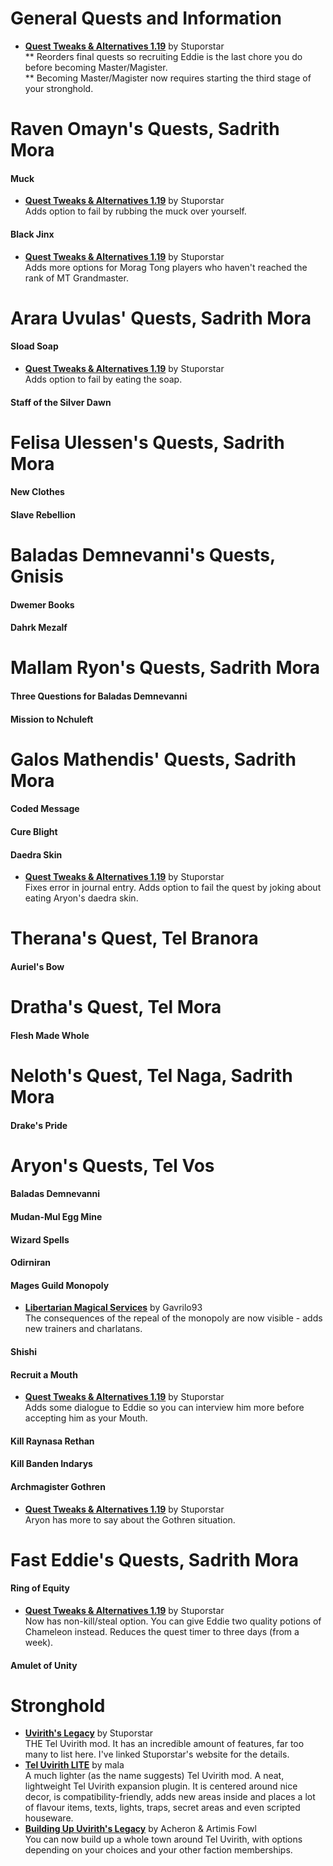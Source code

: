 # General Quests and Information
* [**Quest Tweaks & Alternatives 1.19**](https://www.dropbox.com/s/0ihtlpfrzfhiwxo/QTA_1.19.7z?dl=0) by Stuporstar  
** Reorders final quests so recruiting Eddie is the last chore you do before becoming Master/Magister.  
** Becoming Master/Magister now requires starting the third stage of your stronghold.  

# Raven Omayn's Quests, Sadrith Mora
#### Muck
* [**Quest Tweaks & Alternatives 1.19**](https://www.dropbox.com/s/0ihtlpfrzfhiwxo/QTA_1.19.7z?dl=0) by Stuporstar  
Adds option to fail by rubbing the muck over yourself.  
#### Black Jinx
* [**Quest Tweaks & Alternatives 1.19**](https://www.dropbox.com/s/0ihtlpfrzfhiwxo/QTA_1.19.7z?dl=0) by Stuporstar  
Adds more options for Morag Tong players who haven't reached the rank of MT Grandmaster.  

# Arara Uvulas' Quests, Sadrith Mora
#### Sload Soap
* [**Quest Tweaks & Alternatives 1.19**](https://www.dropbox.com/s/0ihtlpfrzfhiwxo/QTA_1.19.7z?dl=0) by Stuporstar  
Adds option to fail by eating the soap.  
#### Staff of the Silver Dawn

# Felisa Ulessen's Quests, Sadrith Mora
#### New Clothes
#### Slave Rebellion

# Baladas Demnevanni's Quests, Gnisis
#### Dwemer Books
#### Dahrk Mezalf

# Mallam Ryon's Quests, Sadrith Mora
#### Three Questions for Baladas Demnevanni
#### Mission to Nchuleft

# Galos Mathendis' Quests, Sadrith Mora
#### Coded Message
#### Cure Blight
#### Daedra Skin
* [**Quest Tweaks & Alternatives 1.19**](https://www.dropbox.com/s/0ihtlpfrzfhiwxo/QTA_1.19.7z?dl=0) by Stuporstar  
Fixes error in journal entry. Adds option to fail the quest by joking about eating Aryon's daedra skin.  

# Therana's Quest, Tel Branora
#### Auriel's Bow

# Dratha's Quest, Tel Mora
#### Flesh Made Whole

# Neloth's Quest, Tel Naga, Sadrith Mora
#### Drake's Pride

# Aryon's Quests, Tel Vos
#### Baladas Demnevanni
#### Mudan-Mul Egg Mine
#### Wizard Spells
#### Odirniran
#### Mages Guild Monopoly
* [**Libertarian Magical Services**](https://www.nexusmods.com/morrowind/mods/46301) by Gavrilo93  
The consequences of the repeal of the monopoly are now visible - adds new trainers and charlatans.  
#### Shishi
#### Recruit a Mouth
* [**Quest Tweaks & Alternatives 1.19**](https://www.dropbox.com/s/0ihtlpfrzfhiwxo/QTA_1.19.7z?dl=0) by Stuporstar  
Adds some dialogue to Eddie so you can interview him more before accepting him as your Mouth.  
#### Kill Raynasa Rethan
#### Kill Banden Indarys
#### Archmagister Gothren
* [**Quest Tweaks & Alternatives 1.19**](https://www.dropbox.com/s/0ihtlpfrzfhiwxo/QTA_1.19.7z?dl=0) by Stuporstar  
Aryon has more to say about the Gothren situation.  

# Fast Eddie's Quests, Sadrith Mora
#### Ring of Equity
* [**Quest Tweaks & Alternatives 1.19**](https://www.dropbox.com/s/0ihtlpfrzfhiwxo/QTA_1.19.7z?dl=0) by Stuporstar  
Now has non-kill/steal option. You can give Eddie two quality potions of Chameleon instead. Reduces the quest timer to three days (from a week).
#### Amulet of Unity

# Stronghold
* [**Uvirith's Legacy**](https://stuporstar.sarahdimento.com/introduction/playing-uviriths-legacy/) by Stuporstar  
THE Tel Uvirith mod. It has an incredible amount of features, far too many to list here. I've linked Stuporstar's website for the details.   
* [**Tel Uvirith LITE**](https://www.nexusmods.com/morrowind/mods/45615) by mala  
A much lighter (as the name suggests) Tel Uvirith mod. A neat, lightweight Tel Uvirith expansion plugin. It is centered around nice decor, is compatibility-friendly, adds new areas inside and places a lot of flavour items, texts, lights, traps, secret areas and even scripted houseware.
* [**Building Up Uvirith's Legacy**](http://mw.modhistory.com/download-35-11851) by Acheron & Artimis Fowl  
You can now build up a whole town around Tel Uvirith, with options depending on your choices and your other faction memberships.  
